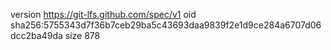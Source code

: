 version https://git-lfs.github.com/spec/v1
oid sha256:5755343d7f36b7ceb29ba5c43693daa9839f2e1d9ce284a6707d06dcc2ba49da
size 878
